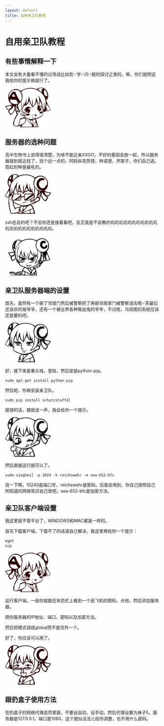 ```yaml
---
layout: default
title: 自用亲卫队教程
---
```

# 自用亲卫队教程

## 有些事情解释一下
本文会有大量看不懂的过场话比如哲♂学♂问♂题的探讨之类的，嘛，你们就照这我给你的提示做就行了。

![卖萌](/images/emotion_images/ACMusu/12.png)

## 服务器的选种问题
高中生物书上说得很清楚，为啥不能近亲XXOO，不好的基因会放一起，所以服务器就别就近找了，找个远一点的，阿妈纵克劳德，林诺德，开架子，你们自己选。霓虹的种是最吼的。

![嘻嘻](/images/emotion_images/ACMusu/19.png)

ssh总会的吧？不会你还是接着看吧，反正我是不会教的叽叽叽叽叽叽叽叽叽叽叽叽叽叽叽叽叽叽叽叽叽叽。

![就4这么拽](/images/emotion_images/ACMusu/69.png)

## 亲卫队服务器端的设置
首先，虽然有一个砸了邻居门然后被警察抓了再砸邻居家门被警察请去喝♂茶最后还自杀的祖爷爷，还有一个被业界各种吸血鬼的爷爷，不过呢，乌班图的系统应该还是要的吧。

![无奈](/images/emotion_images/ACMusu/23.png)

好，接下来是重头戏，登陆，然后安装python-pip。

    sudo apt-get install python-pip

然后呢，你再安装亲卫队。

    sudo pip install schutzstaffel

报错的话，跟我说一声，我会给你一个提示。

![无奈](/images/emotion_images/ACMusu/33.png)

然后直接运行就可以了。

    sudo siegheil -p 1024 -k reichswehr -m sea-652-bfc

说一下啊，10240是端口号，reichswehr是密码。后面会用到，你自己按照自己所知道的网络常识自己改吧。sea-652-bfc是加密方法。

## 亲卫队客户端设置
我这里就不管平台了，WINDOWS和MAC都是一样的。

首先下载客户端，下载不了的话请自己解决，我这里再给你一个提示：

    wget
    scp

![精明](/images/emotion_images/ACMusu/12.png)

运行客户端，一般你就能在状态栏上看到一个纸飞机的图标。点他，然后添加服务器。

把你服务器的IP地址、端口、密码以及加密方法。

然后把模式调成global而不是另外一个。

好了，你应该可以用了。

![嘿嘿嘿](/images/emotion_images/ACMusu/15.png)

## 跟扔盒子使用方法
在扔盒子的网络代理选项里面，不要设自动，设手动，然后代理设置为袜子5，服务器是127.0.0.1，端口是1080，这个貌似没法儿给你调整，也不用什么密码。

